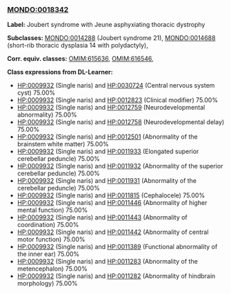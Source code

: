 
### [MONDO:0018342](http://purl.obolibrary.org/obo/MONDO_0018342)
**Label:** Joubert syndrome with Jeune asphyxiating thoracic dystrophy

**Subclasses:** [MONDO:0014288](http://purl.obolibrary.org/obo/MONDO_0014288) (Joubert syndrome 21), [MONDO:0014688](http://purl.obolibrary.org/obo/MONDO_0014688) (short-rib thoracic dysplasia 14 with polydactyly), 

**Corr. equiv. classes:** [OMIM:615636](http://purl.obolibrary.org/obo/OMIM_615636), [OMIM:616546](http://purl.obolibrary.org/obo/OMIM_616546), 

**Class expressions from DL-Learner:**

- [HP:0009932](http://purl.obolibrary.org/obo/HP_0009932) (Single naris) and [HP:0030724](http://purl.obolibrary.org/obo/HP_0030724) (Central nervous system cyst) 75.00%
- [HP:0009932](http://purl.obolibrary.org/obo/HP_0009932) (Single naris) and [HP:0012823](http://purl.obolibrary.org/obo/HP_0012823) (Clinical modifier) 75.00%
- [HP:0009932](http://purl.obolibrary.org/obo/HP_0009932) (Single naris) and [HP:0012759](http://purl.obolibrary.org/obo/HP_0012759) (Neurodevelopmental abnormality) 75.00%
- [HP:0009932](http://purl.obolibrary.org/obo/HP_0009932) (Single naris) and [HP:0012758](http://purl.obolibrary.org/obo/HP_0012758) (Neurodevelopmental delay) 75.00%
- [HP:0009932](http://purl.obolibrary.org/obo/HP_0009932) (Single naris) and [HP:0012501](http://purl.obolibrary.org/obo/HP_0012501) (Abnormality of the brainstem white matter) 75.00%
- [HP:0009932](http://purl.obolibrary.org/obo/HP_0009932) (Single naris) and [HP:0011933](http://purl.obolibrary.org/obo/HP_0011933) (Elongated superior cerebellar peduncle) 75.00%
- [HP:0009932](http://purl.obolibrary.org/obo/HP_0009932) (Single naris) and [HP:0011932](http://purl.obolibrary.org/obo/HP_0011932) (Abnormality of the superior cerebellar peduncle) 75.00%
- [HP:0009932](http://purl.obolibrary.org/obo/HP_0009932) (Single naris) and [HP:0011931](http://purl.obolibrary.org/obo/HP_0011931) (Abnormality of the cerebellar peduncle) 75.00%
- [HP:0009932](http://purl.obolibrary.org/obo/HP_0009932) (Single naris) and [HP:0011815](http://purl.obolibrary.org/obo/HP_0011815) (Cephalocele) 75.00%
- [HP:0009932](http://purl.obolibrary.org/obo/HP_0009932) (Single naris) and [HP:0011446](http://purl.obolibrary.org/obo/HP_0011446) (Abnormality of higher mental function) 75.00%
- [HP:0009932](http://purl.obolibrary.org/obo/HP_0009932) (Single naris) and [HP:0011443](http://purl.obolibrary.org/obo/HP_0011443) (Abnormality of coordination) 75.00%
- [HP:0009932](http://purl.obolibrary.org/obo/HP_0009932) (Single naris) and [HP:0011442](http://purl.obolibrary.org/obo/HP_0011442) (Abnormality of central motor function) 75.00%
- [HP:0009932](http://purl.obolibrary.org/obo/HP_0009932) (Single naris) and [HP:0011389](http://purl.obolibrary.org/obo/HP_0011389) (Functional abnormality of the inner ear) 75.00%
- [HP:0009932](http://purl.obolibrary.org/obo/HP_0009932) (Single naris) and [HP:0011283](http://purl.obolibrary.org/obo/HP_0011283) (Abnormality of the metencephalon) 75.00%
- [HP:0009932](http://purl.obolibrary.org/obo/HP_0009932) (Single naris) and [HP:0011282](http://purl.obolibrary.org/obo/HP_0011282) (Abnormality of hindbrain morphology) 75.00%


